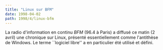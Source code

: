 ```yaml
---
title: "Linux sur BFM"
date: 1998-04-02
path: 1998/4/linux-bfm
---
```


<P>
La radio d'information en continu <EM>BFM</EM> (96.4 à Paris)
a diffusé ce matin (2 avril) une chronique sur Linux, présenté essentiellement
comme l'antithèse de Windows. Le terme ``logiciel libre'' a en particulier
été utilisé et défini.
</P>


